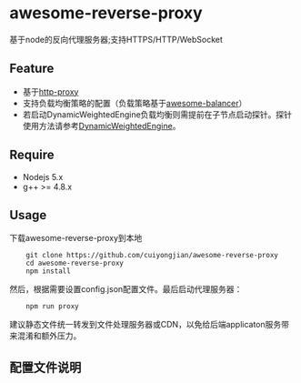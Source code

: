 # awesome-reverse-proxy
基于node的反向代理服务器;支持HTTPS/HTTP/WebSocket


## Feature

* 基于[http-proxy](https://www.npmjs.com/package/http-proxy)
* 支持负载均衡策略的配置（负载策略基于[awesome-balancer](https://github.com/cuiyongjian/awesome-balancer)）
* 若启动DynamicWeightedEngine负载均衡则需提前在子节点启动探针。探针使用方法请参考[DynamicWeightedEngine](https://github.com/cuiyongjian/awesome-balancer#dynamicweightedengine)。

## Require

* Nodejs 5.x
* g++ >= 4.8.x

## Usage
下载awesome-reverse-proxy到本地
```
    git clone https://github.com/cuiyongjian/awesome-reverse-proxy
    cd awesome-reverse-proxy
    npm install
```
然后，根据需要设置config.json配置文件。最后启动代理服务器：
```
    npm run proxy
```

建议静态文件统一转发到文件处理服务器或CDN，以免给后端applicaton服务带来混淆和额外压力。

## 配置文件说明
